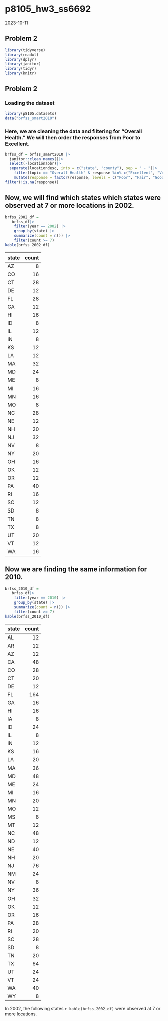 p8105_hw3_ss6692
================
2023-10-11

## Problem 2

``` r
library(tidyverse)
library(readxl)
library(dplyr)
library(janitor)
library(tidyr)
library(knitr)
```

## Problem 2

### Loading the dataset

``` r
library(p8105.datasets)
data("brfss_smart2010")
```

### Here, we are cleaning the data and filtering for “Overall Health.” We will then order the responses from Poor to Excellent.

``` r
brfss_df = brfss_smart2010 |>
  janitor::clean_names()|>
  select(-locationabbr)|>
  separate(locationdesc, into = c("state", "county"), sep = " - ")|>
    filter(topic == "Overall Health" & response %in% c("Excellent", "Very good", "Good", "Fair", "Poor")) |>
    mutate(response = factor(response, levels = c("Poor", "Fair", "Good", "Very Good", "Excellent"), ordered = TRUE))|>
filter(!is.na(response))
```

## Now, we will find which states which states were observed at 7 or more locations in 2002.

``` r
brfss_2002_df = 
   brfss_df|>
    filter(year == 2002) |>
    group_by(state) |>
    summarize(count = n()) |>
    filter(count >= 7)
kable(brfss_2002_df)
```

| state | count |
|:------|------:|
| AZ    |     8 |
| CO    |    16 |
| CT    |    28 |
| DE    |    12 |
| FL    |    28 |
| GA    |    12 |
| HI    |    16 |
| ID    |     8 |
| IL    |    12 |
| IN    |     8 |
| KS    |    12 |
| LA    |    12 |
| MA    |    32 |
| MD    |    24 |
| ME    |     8 |
| MI    |    16 |
| MN    |    16 |
| MO    |     8 |
| NC    |    28 |
| NE    |    12 |
| NH    |    20 |
| NJ    |    32 |
| NV    |     8 |
| NY    |    20 |
| OH    |    16 |
| OK    |    12 |
| OR    |    12 |
| PA    |    40 |
| RI    |    16 |
| SC    |    12 |
| SD    |     8 |
| TN    |     8 |
| TX    |     8 |
| UT    |    20 |
| VT    |    12 |
| WA    |    16 |

## Now we are finding the same information for 2010.

``` r
brfss_2010_df = 
   brfss_df|>
    filter(year == 2010) |>
    group_by(state) |>
    summarize(count = n()) |>
    filter(count >= 7)
kable(brfss_2010_df)
```

| state | count |
|:------|------:|
| AL    |    12 |
| AR    |    12 |
| AZ    |    12 |
| CA    |    48 |
| CO    |    28 |
| CT    |    20 |
| DE    |    12 |
| FL    |   164 |
| GA    |    16 |
| HI    |    16 |
| IA    |     8 |
| ID    |    24 |
| IL    |     8 |
| IN    |    12 |
| KS    |    16 |
| LA    |    20 |
| MA    |    36 |
| MD    |    48 |
| ME    |    24 |
| MI    |    16 |
| MN    |    20 |
| MO    |    12 |
| MS    |     8 |
| MT    |    12 |
| NC    |    48 |
| ND    |    12 |
| NE    |    40 |
| NH    |    20 |
| NJ    |    76 |
| NM    |    24 |
| NV    |     8 |
| NY    |    36 |
| OH    |    32 |
| OK    |    12 |
| OR    |    16 |
| PA    |    28 |
| RI    |    20 |
| SC    |    28 |
| SD    |     8 |
| TN    |    20 |
| TX    |    64 |
| UT    |    24 |
| VT    |    24 |
| WA    |    40 |
| WY    |     8 |

In 2002, the following states `r kable(brfss_2002_df)` were observed at
7 or more locations.

